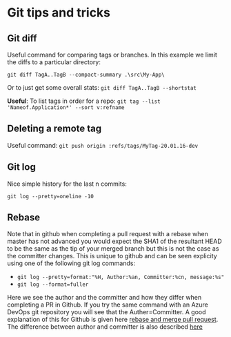 # Git tips and tricks

## Git diff

Useful command for comparing tags or branches. In this example we limit the diffs to a particular directory:

`git diff TagA..TagB --compact-summary .\src\My-App\`

Or to just get some overall stats: `git diff TagA..TagB --shortstat`

**Useful**: To list tags in order for a repo: `git tag --list 'Nameof.Application*' --sort v:refname`

## Deleting a remote tag

Useful command: `git push origin :refs/tags/MyTag-20.01.16-dev`

## Git log

Nice simple history for the last n commits:

`git log --pretty=oneline -10`

## Rebase

Note that in github when completing a pull request with a rebase when master has not advanced you would expect the SHA1 of the
resultant HEAD to be the same as the tip of your merged branch but this is not the case as the committer changes. This is unique 
to github and can be seen explicity using one of the following git log commands:

- `git log --pretty=format:"%H, Author:%an, Committer:%cn, message:%s"`
- `git log --format=fuller`

Here we see the author and the committer and how they differ when completing a PR in Github. If you try the same command with an Azure DevOps git repository you will see that the Auther=Committer. A good explanation of this for Github is given here [rebase and merge pull request](https://help.github.com/en/github/collaborating-with-issues-and-pull-requests/about-pull-request-merges#rebase-and-merge-your-pull-request-commits). The difference between author and committer is also described [here](https://git-scm.com/book/en/v2/Git-Basics-Viewing-the-Commit-History)
